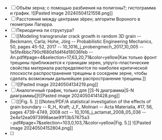  - [ ] Объём  зерна; с помощью разбиения на полигоны?; гистограмма и график. ![[Pasted image 20240504121558.png]]
 - [ ] Расстояния между центрами зёрен; алгоритм Вороного в геометрии Лагерра.
 - [ ] Периодична ли структура?
 - [ ] [[Modeling transgranular crack growth in random 3D grain -- Beckmann, Carla; Hohe, Jörg -- Probabilistic Engineering Mechanics, 50, pages 45-52, 2017 -- 10_1016_j_probengmech_2017_10_005 -- 1e5fe4bbc790cf680d1d4f4d18036feb -- An.pdf#page=4&selection=17,63,20,71&color=yellow|Как только фронт трещины приближается к границам зерен, упруго-пластические свойства материала распределяются по наиболее критической плоскости распространения трещины в соседнем зерне, чтобы сделать возможным дальнейшее распространение трещины.]]
 - [ ] ![[Pasted image 20240504134219.png]]
 - [ ]  Аналогичный график, только для [[S-N диаграмма|S-N диаграммы]]![[Pasted image 20240504141428.png]]
 - [ ] [[|Fig. 5. ]] [[Notes/PDF/A statistical investigation of the effects of grain boundary -- R_H_ Kraft; J_F_ Molinari -- Acta Materialia, #17, 56, pages 4739-4749, 2008 oct -- 10_1016_j_actamat_2008_05_036 -- 2e4e12ea0973998aeae91f13b57675a3 -.pdf#page=7&selection=103,0,103,7&color=yellow|Fig. 5.]] ![[Pasted image 20240504152804.png]]
 - [ ] 
 
